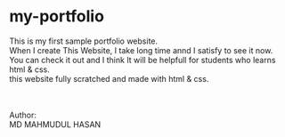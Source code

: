 # my-portfolio <br>
This is my first sample portfolio website. <br>
When I create This Website, I take long time annd I satisfy to see it now. <br>
You can check it out and I think It will be helpfull for students who learns html & css.<br>
this website fully scratched and made with html & css. <br>

<br>
<br>
Author: <br>
MD MAHMUDUL HASAN  

